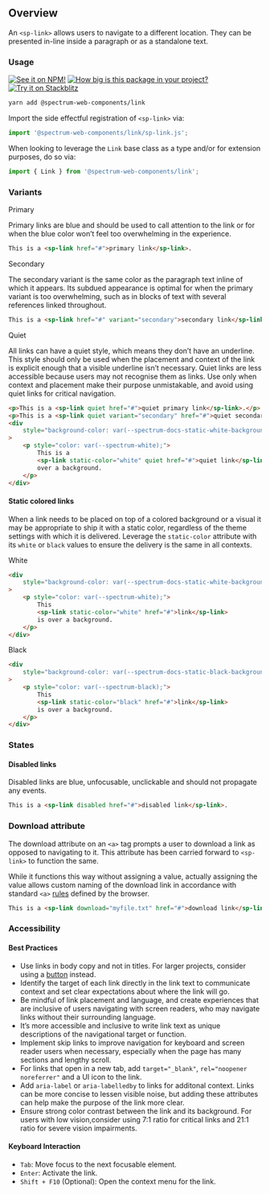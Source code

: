 ## Overview

An `<sp-link>` allows users to navigate to a different location. They can be presented in-line inside a paragraph or as a standalone text.

### Usage

[![See it on NPM!](https://img.shields.io/npm/v/@spectrum-web-components/link?style=for-the-badge)](https://www.npmjs.com/package/@spectrum-web-components/link)
[![How big is this package in your project?](https://img.shields.io/bundlephobia/minzip/@spectrum-web-components/link?style=for-the-badge)](https://bundlephobia.com/result?p=@spectrum-web-components/link)
[![Try it on Stackblitz](https://img.shields.io/badge/Try%20it%20on-Stackblitz-blue?style=for-the-badge)](https://stackblitz.com/edit/vitejs-vite-jp2cck3i)

```bash
yarn add @spectrum-web-components/link
```

Import the side effectful registration of `<sp-link>` via:

```js
import '@spectrum-web-components/link/sp-link.js';
```

When looking to leverage the `Link` base class as a type and/or for extension purposes, do so via:

```js
import { Link } from '@spectrum-web-components/link';
```

### Variants

<sp-tabs selected="primary" auto label="Variant Options">
<sp-tab value="primary">Primary</sp-tab>
<sp-tab-panel value="primary">

Primary links are blue and should be used to call attention to the link or for when the blue color won’t feel too overwhelming in the experience.

<!-- prettier-ignore -->
```html
This is a <sp-link href="#">primary link</sp-link>.
```

</sp-tab-panel>
<sp-tab value="secondary">Secondary</sp-tab>
<sp-tab-panel value="secondary">

The secondary variant is the same color as the paragraph text inline of which it appears. Its subdued appearance is optimal for when the primary variant is too overwhelming, such as in blocks of text with several references linked throughout.

<!-- prettier-ignore -->
```html
This is a <sp-link href="#" variant="secondary">secondary link</sp-link>.
```

</sp-tab-panel>
<sp-tab value="quiet">Quiet</sp-tab>
<sp-tab-panel value="quiet">

All links can have a quiet style, which means they don’t have an underline. This style should only be used when the placement and context of the link is explicit enough that a visible underline isn’t necessary.
Quiet links are less accessible because users may not recognise them as links. Use only when context and placement make their purpose unmistakable, and avoid using quiet links for critical navigation.

<!-- prettier-ignore -->
```html
<p>This is a <sp-link quiet href="#">quiet primary link</sp-link>.</p>
<p>This is a <sp-link quiet variant="secondary" href="#">quiet secondary link</sp-link>.</p>
<div
    style="background-color: var(--spectrum-docs-static-white-background-color); padding: 15px 20px; display: inline-block;"
>
    <p style="color: var(--spectrum-white);">
        This is a
        <sp-link static-color="white" quiet href="#">quiet link</sp-link>
        over a background.
    </p>
</div>
```

</sp-tab-panel>
</sp-tabs>

#### Static colored links

When a link needs to be placed on top of a colored background or a visual it may be appropriate to ship it with a static color, regardless of the theme settings with which it is delivered. Leverage the `static-color` attribute with its `white` or `black` values to ensure the delivery is the same in all contexts.

<sp-tabs selected="white" auto label="Static Attribute Options">
<sp-tab value="white">White</sp-tab>
<sp-tab-panel value="white">

```html
<div
    style="background-color: var(--spectrum-docs-static-white-background-color); padding: 15px 20px; display: inline-block;"
>
    <p style="color: var(--spectrum-white);">
        This
        <sp-link static-color="white" href="#">link</sp-link>
        is over a background.
    </p>
</div>
```

</sp-tab-panel>
<sp-tab value="black">Black</sp-tab>
<sp-tab-panel value="black">

```html
<div
    style="background-color: var(--spectrum-docs-static-black-background-color); padding: 15px 20px; display: inline-block;"
>
    <p style="color: var(--spectrum-black);">
        This
        <sp-link static-color="black" href="#">link</sp-link>
        is over a background.
    </p>
</div>
```

</sp-tab-panel>
</sp-tabs>

### States

#### Disabled links

Disabled links are blue, unfocusable, unclickable and should not propagate any events.

<!-- prettier-ignore -->
```html
This is a <sp-link disabled href="#">disabled link</sp-link>.
```

### Download attribute

The download attribute on an `<a>` tag prompts a user to download a link as opposed to navigating to it. This attribute has been carried forward to `<sp-link>` to function the same.

While it functions this way without assigning a value, actually assigning the value allows custom naming of the download link in accordance
with standard `<a>` [rules](https://developer.mozilla.org/en-US/docs/Web/HTML/Element/a) defined by the browser.

<!-- prettier-ignore -->
```html
This is a <sp-link download="myfile.txt" href="#">download link</sp-link>.
```

### Accessibility

#### Best Practices

- Use links in body copy and not in titles. For larger projects, consider using a [button](/components/button/) instead.
- Identify the target of each link directly in the link text to communicate context and set clear expectations about where the link will go.
- Be mindful of link placement and language, and create experiences that are inclusive of users navigating with screen readers, who may navigate links without their surrounding language.
- It’s more accessible and inclusive to write link text as unique descriptions of the navigational target or function.
- Implement skip links to improve navigation for keyboard and screen reader users when necessary, especially when the page has many sections and lengthy scroll.
- For links that open in a new tab, add `target="_blank"`, `rel="noopener noreferrer"` and a UI icon to the link.
- Add `aria-label` or `aria-labelledby` to links for additonal context. Links can be more concise to lessen visible noise, but adding these attributes can help make the purpose of the link more clear.
- Ensure strong color contrast between the link and its background. For users with low vision,consider using 7:1 ratio for critical links and 21:1 ratio for severe vision impairments.

#### Keyboard Interaction

- `Tab`: Move focus to the next focusable element.
- `Enter`: Activate the link.
- `Shift + F10` (Optional): Open the context menu for the link.
